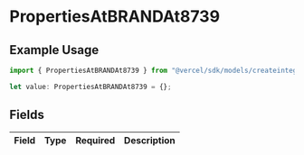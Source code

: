 # PropertiesAtBRANDAt8739

## Example Usage

```typescript
import { PropertiesAtBRANDAt8739 } from "@vercel/sdk/models/createintegrationstoredirectop.js";

let value: PropertiesAtBRANDAt8739 = {};
```

## Fields

| Field       | Type        | Required    | Description |
| ----------- | ----------- | ----------- | ----------- |